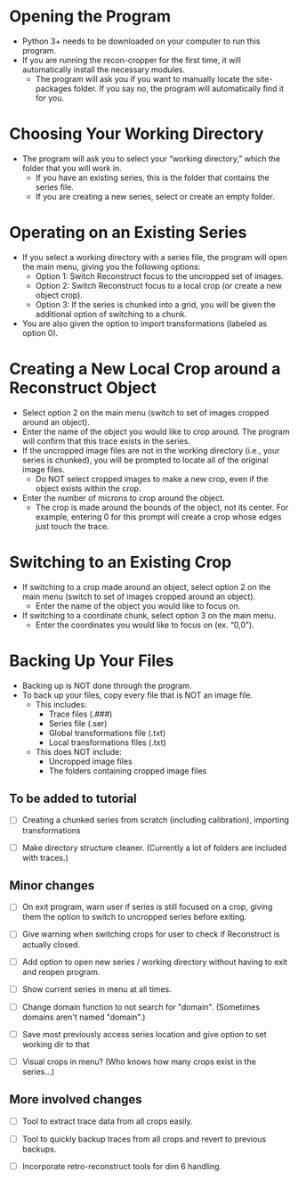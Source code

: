 

# Opening the Program

-   Python 3+ needs to be downloaded on your computer to run this program.
-   If you are running the recon-cropper for the first time, it will automatically install the necessary modules. 
    -   The program will ask you if you want to manually locate the site-packages folder. If you say no, the program will automatically find it for you.


# Choosing Your Working Directory

-   The program will ask you to select your “working directory,” which the folder that you will work in.
    -   If you have an existing series, this is the folder that contains the series file.
    -   If you are creating a new series, select or create an empty folder.


# Operating on an Existing Series

-   If you select a working directory with a series file, the program will open the main menu, giving you the following options:
    -   Option 1: Switch Reconstruct focus to the uncropped set of images.
    -   Option 2: Switch Reconstruct focus to a local crop (or create a new object crop).
    -   Option 3: If the series is chunked into a grid, you will be given the additional option of switching to a chunk.
-   You are also given the option to import transformations (labeled as option 0).


# Creating a New Local Crop around a Reconstruct Object

-   Select option 2 on the main menu (switch to set of images cropped around an object).
-   Enter the name of the object you would like to crop around. The program will confirm that this trace exists in the series.
-   If the uncropped image files are not in the working directory (i.e., your series is chunked), you will be prompted to locate all of the original image files.
    -   Do NOT select cropped images to make a new crop, even if the object exists within the crop.
-   Enter the number of microns to crop around the object.
    -   The crop is made around the bounds of the object, not its center. For example, entering 0 for this prompt will create a crop whose edges just touch the trace.


# Switching to an Existing Crop

-   If switching to a crop made around an object, select option 2 on the main menu (switch to set of images cropped around an object).
    -   Enter the name of the object you would like to focus on.
-   If switching to a coordinate chunk, select option 3 on the main menu.
    -   Enter the coordinates you would like to focus on (ex. “0,0”).


# Backing Up Your Files

-   Backing up is NOT done through the program.
-   To back up your files, copy every file that is NOT an image file.
    -   This includes:
        -   Trace files (.###)
        -   Series file (.ser)
        -   Global transformations file (.txt)
        -   Local transformations files (.txt)
    -   This does NOT include:
        -   Uncropped image files
        -   The folders containing cropped image files


## To be added to tutorial

-   [ ] Creating a chunked series from scratch (including calibration), importing transformations

-   [ ] Make directory structure cleaner. (Currently a lot of folders are included with traces.)


## Minor changes

-   [ ] On exit program, warn user if series is still focused on a crop, giving them the option to switch to uncropped series before exiting.

-   [ ] Give warning when switching crops for user to check if Reconstruct is actually closed.

-   [ ] Add option to open new series / working directory without having to exit and reopen program.

-   [ ] Show current series in menu at all times.

-   [ ] Change domain function to not search for "domain". (Sometimes domains aren't named "domain".)

-   [ ] Save most previously access series location and give option to set working dir to that

-   [ ] Visual crops in menu? (Who knows how many crops exist in the series&#x2026;)


## More involved changes

-   [ ] Tool to extract trace data from all crops easily.

-   [ ] Tool to quickly backup traces from all crops and revert to previous backups.

-   [ ] Incorporate retro-reconstruct tools for dim 6 handling.

